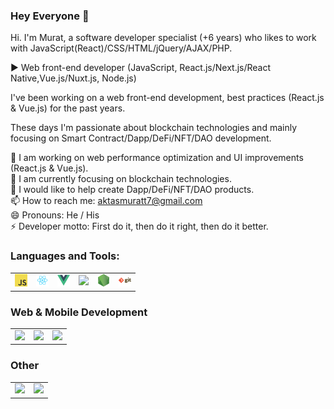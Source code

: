 <h3>Hey Everyone 👋</h3>

Hi. I'm Murat, a software developer specialist (+6 years) who likes to work with JavaScript(React)/CSS/HTML/jQuery/AJAX/PHP.

  ► Web front-end developer (JavaScript, React.js/Next.js/React Native,Vue.js/Nuxt.js, Node.js)
 
I've been working on a web front-end development, best practices (React.js & Vue.js) for the past years.

These days I'm passionate about blockchain technologies and mainly focusing on Smart Contract/Dapp/DeFi/NFT/DAO development.<br>

🌱 I am working on web performance optimization and UI improvements (React.js & Vue.js).<br>
🌱 I am currently focusing on blockchain technologies.<br>
🤔 I would like to help create Dapp/DeFi/NFT/DAO products.<br>
📫 How to reach me: aktasmuratt7@gmail.com<br>
😄 Pronouns: He / His<br>
⚡ Developer motto: First do it, then do it right, then do it better.<br>


<h3>Languages and Tools:</h3>
 
 <table>
  <tr>
    <td><img src="https://raw.githubusercontent.com/github/explore/80688e429a7d4ef2fca1e82350fe8e3517d3494d/topics/javascript/javascript.png"  style="width:20px"></td>
    <td><img src="https://raw.githubusercontent.com/github/explore/80688e429a7d4ef2fca1e82350fe8e3517d3494d/topics/react/react.png"  style="width:20px"</td>
    <td><img src="https://raw.githubusercontent.com/github/explore/80688e429a7d4ef2fca1e82350fe8e3517d3494d/topics/vue/vue.png"  style="width:20px"></td>
       <td><img src="https://seeklogo.com/images/T/tailwind-css-logo-5AD4175897-seeklogo.com.png"  style="width:20px"></td>
          <td><img src="https://raw.githubusercontent.com/github/explore/80688e429a7d4ef2fca1e82350fe8e3517d3494d/topics/nodejs/nodejs.png"  style="width:20px"></td>
       <td><img src="https://raw.githubusercontent.com/github/explore/80688e429a7d4ef2fca1e82350fe8e3517d3494d/topics/git/git.png"  style="width:20px"></td>
  </tr>
</table>




<h3>Web & Mobile Development</h3>

 <table>
  <tr>
    <td><img src="https://camo.githubusercontent.com/50fac4962e5aaff4133723f8843be129b9e124f9ff6094b46a3b1ea248e8dae3/68747470733a2f2f696d672e736869656c64732e696f2f62616467652f4672616d65776f726b2d52656163742d696e666f726d6174696f6e616c3f7374796c653d666c6174266c6f676f3d7265616374266c6f676f436f6c6f723d776869746526636f6c6f723d336261633361"></td>
    <td><img src="https://camo.githubusercontent.com/d7fc97c6f1f76744f44115ce591e0fd2e31e75357b1652fe96f347071359139d/68747470733a2f2f696d672e736869656c64732e696f2f62616467652f4c616e67756167652d4a6176615363726970742d696e666f726d6174696f6e616c3f7374796c653d666c6174266c6f676f3d6a617661736372697074266c6f676f436f6c6f723d776869746526636f6c6f723d336261633361" </td>
     <td><img src="https://camo.githubusercontent.com/1200b80618fc7b8d85db31e89ead5c17c47047ad5666830e4a3e90213fba94e8/68747470733a2f2f696d672e736869656c64732e696f2f62616467652f4672616d65776f726b2d5675652d696e666f726d6174696f6e616c3f7374796c653d666c6174266c6f676f3d7675652e6a73266c6f676f436f6c6f723d776869746526636f6c6f723d336261633361" </td>
  </tr>
</table>

<h3>Other</h3>

 <table>
  <tr>
    <td><img src="https://camo.githubusercontent.com/4e3ac720a99def93e66a930374c80e8d063026050362e2887bfd89291c153717/68747470733a2f2f696d672e736869656c64732e696f2f62616467652f43492f43442d4769746875625f416374696f6e2d696e666f726d6174696f6e616c3f7374796c653d666c6174266c6f676f3d676974687562266c6f676f436f6c6f723d776869746526636f6c6f723d336261633361"></td>
    <td><img src="https://camo.githubusercontent.com/89bb2b84b39c609876eafe542bac7b6ea652db6e01ec3b9ae41d9a29bac7c9bc/68747470733a2f2f696d672e736869656c64732e696f2f62616467652f43492f43442d436972636c655f43492d696e666f726d6174696f6e616c3f7374796c653d666c6174266c6f676f3d636972636c656369266c6f676f436f6c6f723d776869746526636f6c6f723d336261633361" </td>

  </tr>
</table>
 
